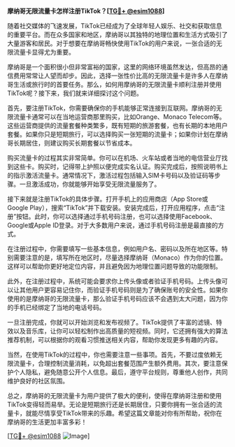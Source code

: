 **摩纳哥无限流量卡怎样注册TikTok？[[TG💪+ @esim1088](https://t.me/s/esim1088)]**

随着社交媒体的飞速发展，TikTok已经成为了全球年轻人娱乐、社交和获取信息的重要平台。而在众多国家和地区，摩纳哥以其独特的地理位置和生活方式吸引了大量游客和居民。对于想要在摩纳哥畅快使用TikTok的用户来说，一张合适的无限流量卡显得尤为重要。

摩纳哥是一个面积很小但非常富裕的国家，这里的网络环境虽然发达，但高昂的通信费用常常让人望而却步。因此，选择一张性价比高的无限流量卡是许多人在摩纳哥生活或旅行时的首要任务。那么，如何用摩纳哥的无限流量卡顺利注册并使用TikTok呢？接下来，我们就来详细探讨这个问题。

首先，要注册TikTok，你需要确保你的手机能够正常连接到互联网。摩纳哥的无限流量卡通常可以在当地运营商那里购买，比如Orange、Monaco Telecom等。这些运营商提供的流量套餐种类繁多，既有短期的旅游套餐，也有长期的本地用户套餐。如果你只是短期旅行，可以选择购买一张短期的流量卡；如果你计划在摩纳哥长期居住，则建议购买长期套餐以节省成本。

购买流量卡的过程其实非常简单。你可以在机场、火车站或者当地的电信营业厅找到这些卡。购买时，记得带上护照以便完成实名认证。购买完成后，按照说明书上的指示激活流量卡。通常情况下，激活过程包括输入SIM卡号码以及验证码等步骤。一旦激活成功，你就能够开始享受无限流量服务了。

接下来就是注册TikTok的具体步骤。打开手机上的应用商店（App Store或Google Play），搜索“TikTok”并下载安装。安装完成后，打开应用程序，点击“注册”按钮。此时，你可以选择通过手机号码注册，也可以选择使用Facebook、Google或Apple ID登录。对于大多数用户来说，通过手机号码注册是最直接的方式。

在注册过程中，你需要填写一些基本信息，例如用户名、密码以及所在地区等。特别需要注意的是，填写所在地区时，尽量选择摩纳哥（Monaco）作为你的位置。这样可以帮助你更好地定位内容，并且避免因为地理位置问题导致的功能限制。

此外，在注册过程中，系统可能会要求你上传头像或者验证手机号码。上传头像可以让其他用户更容易记住你，而验证手机号码则是为了确保账号的安全性。如果你使用的是摩纳哥的无限流量卡，那么验证手机号码应该不会遇到太大问题，因为你的手机已经绑定了当地的电话号码。

一旦注册完成，你就可以开始浏览和发布视频了。TikTok提供了丰富的滤镜、特效以及音乐库，让你可以轻松制作出高质量的短视频。同时，它还拥有强大的算法推荐机制，可以根据你的观看习惯推送相关内容，帮助你发现更多有趣的内容。

当然，在使用TikTok的过程中，你也需要注意一些事项。首先，不要过度依赖无限流量卡，合理控制流量消耗，以免超出套餐范围产生额外费用。其次，要注意保护个人隐私，避免随意公开个人信息。最后，遵守平台规则，尊重他人创作，共同维护良好的社区氛围。

总之，摩纳哥的无限流量卡为用户提供了极大的便利，使得在摩纳哥注册和使用TikTok变得轻而易举。无论是短期旅行还是长期居住，只要你拥有一张合适的流量卡，就能尽情享受TikTok带来的乐趣。希望这篇文章能对你有所帮助，祝你在摩纳哥的生活更加丰富多彩！

[[TG💪+ @esim1088](https://t.me/s/esim1088) ![Image](https://i.postimg.cc/4NQfJmqS/Snipaste-2025-05-13-00-14-12.png)]